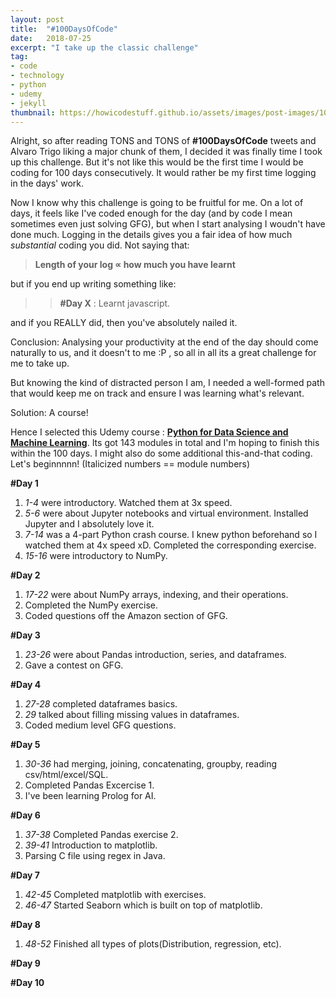 ```yaml
---
layout: post
title:  "#100DaysOfCode"
date:   2018-07-25
excerpt: "I take up the classic challenge"
tag:
- code 
- technology
- python
- udemy
- jekyll
thumbnail: https://howicodestuff.github.io/assets/images/post-images/100daysofcode/100daysofcode.jpg
---
```



Alright, so after reading TONS and TONS of **#100DaysOfCode** tweets and Alvaro Trigo liking a major chunk of them, I decided it was finally time I took up this challenge. But it's not like this would be the first time I would be coding for 100 days consecutively. It would rather be my first time logging in the days' work.

Now I know why this challenge is going to be fruitful for me. On a lot of days, it feels like I've coded enough for the day (and by code I mean sometimes even just solving GFG), but when I start analysing I woudn't have done much.  Logging in the details gives you a fair idea of how much *substantial* coding you did. Not saying that:

> **Length of your log ∝ how much you have learnt**

but if you end up writing something like:

>>  **#Day X** :  Learnt javascript.

and if you REALLY did, then you've absolutely nailed it.

Conclusion: Analysing your productivity at the end of the day should come naturally to us, and it doesn't to me :P , so all in all its a great challenge for me to take up.

But knowing the kind of distracted person I am, I needed a well-formed path that would keep me on track and ensure I was learning what's relevant.

Solution: A course!

Hence I selected this Udemy course : [**Python for Data Science and Machine Learning**](https://www.udemy.com/python-for-data-science-and-machine-learning-bootcamp/learn/v4/overview). Its got 143 modules in total and I'm hoping to finish this within the 100 days. I might also do some additional this-and-that coding. Let's beginnnnn! (Italicized numbers == module numbers)

**#Day 1**

1.  *1-4* were introductory. Watched them at 3x speed.
2.  *5-6* were about Jupyter notebooks and virtual environment. Installed Jupyter and I absolutely love it.
3.  *7-14* was a 4-part Python crash course. I knew python beforehand so I watched them at 4x speed xD. Completed the corresponding exercise.
4.  *15-16* were introductory to NumPy.

**#Day 2**

1.  *17-22* were about NumPy arrays, indexing, and their operations.
2.  Completed the NumPy exercise.
3.  Coded questions off the Amazon section of GFG.

**#Day 3**

1.  *23-26* were about Pandas introduction, series, and dataframes.
2.  Gave a contest on GFG.

**#Day 4**

1.  *27-28* completed dataframes basics.
2.  *29* talked about filling missing values in dataframes.
3.  Coded medium level GFG questions.

**#Day 5**

1.  *30-36* had merging, joining, concatenating, groupby, reading csv/html/excel/SQL.
2.  Completed Pandas Excercise 1.
3. 	I've been learning Prolog for AI. 

**#Day 6**

1. *37-38* Completed Pandas exercise 2.
2. *39-41* Introduction to matplotlib.
3. Parsing C file using regex in Java.

**#Day 7**

1. *42-45* Completed matplotlib with exercises.
2. *46-47* Started Seaborn which is built on top of matplotlib.

**#Day 8**
1. *48-52* Finished all types of plots(Distribution, regression, etc).

**#Day 9**

**#Day 10**